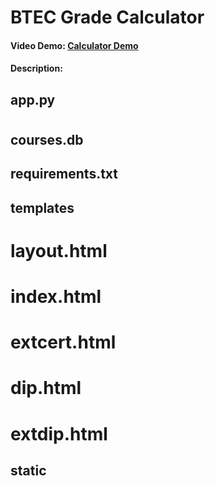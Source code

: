 # BTEC Grade Calculator
#### Video Demo:  [Calculator Demo](https://youtu.be/CLbdc2nqJSE)
#### Description:

## app.py

#

## courses.db

## requirements.txt

## templates

# layout.html

# index.html

# extcert.html

# dip.html

# extdip.html

## static